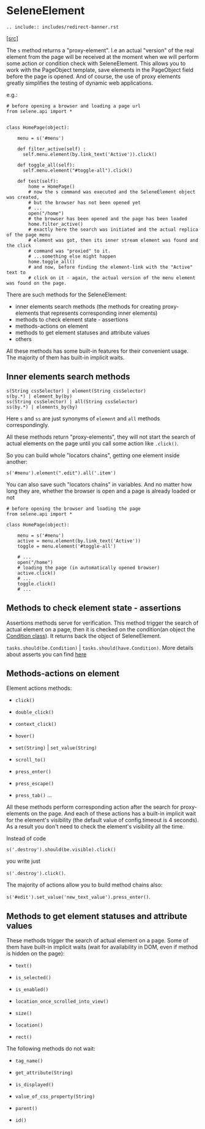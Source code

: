 <meta http-equiv="refresh" content="6; url=https://yashaka.github.io/selene/"/>

# SeleneElement

```{eval-rst}
.. include:: includes/redirect-banner.rst
```

[ [src] ](https://github.com/yashaka/selene/blob/master/selene/elements.py)

The ```s``` method returns a "proxy-element". I.e an actual "version" of the real element from the page will be received at the moment when we will perform some action or condition check with SeleneElement. This allows you to work with the PageObject template, save elements in the PageObject field before the page is opened. And of course, the use of proxy elements greatly simplifies the testing of dynamic web applications.

e.g.:

```
# before opening a browser and loading a page url
from selene.api import *


class HomePage(object):

    menu = s('#menu')

    def filter_active(self) :
      self.menu.element(by.link_text('Active')).click()

    def toggle_all(self):
      self.menu.element("#toggle-all").click()

    def test(self):
        home = HomePage()
        # now the s command was executed and the SeleneElement object was created,
        # but the browser has not been opened yet
        # ...
        open("/home")
        # the browser has been opened and the page has been loaded
        home.filter_active()
        # exactly here the search was initiated and the actual replica of the page menu
        # element was got, then its inner stream element was found and the click
        # command was "proxied" to it.
        # ...something else might happen
        home.toggle_all()
        # and now, before finding the element-link with the "Active" text to
        # click on it - again, the actual version of the menu element was found on the page.

```

There are such methods for  the SeleneElement:

- inner elements search methods (the methods for creating proxy-elements that represents corresponding inner elements)
- methods to check element state - assertions
- methods-actions on element
- methods to get element statuses and attribute values
- others

All these methods has some built-in features for their convenient usage. The majority of them has built-in implicit waits.

## Inner elements search methods

```
s(String cssSelector) | element(String cssSelector)
s(by.*) | element_by(by)
ss(String cssSelector) | all(String cssSelector)
ss(by.*) | elements_by(by)
```

Here ```s``` and ```ss``` are just synonyms of ```element``` and ```all``` methods correspondingly.

All these methods return "proxy-elements", they will not start the search of actual elements on the page until you call some action like ```.click()```.

So you can build whole "locators chains", getting one element inside another:

```
s('#menu').element(".edit").all('.item')
```

You can also save such "locators chains" in variables. And no matter how long they are, whether the browser is open and a page is already loaded or not

```
# before opening the browser and loading the page
from selene.api import *

class HomePage(object):

    menu = s('#menu')
    active = menu.element(by.link_text('Active'))
    toggle = menu.element('#toggle-all')

    # ...
    open("/home")
    # loading the page (in automatically opened browser)
    active.click()
    # ...
    toggle.click()
    # ...
```

## Methods to check element state - assertions


Assertions methods serve for verification. This method trigger the search of actual element on a page, then it is checked on the condition(an object the [Condition class](https://github.com/yashaka/selene/blob/master/selene/conditions.py)). It returns back the object of SeleneElement.

```tasks.should(be.Condition)``` | ```tasks.should(have.Condition)```. More details about asserts you can find [here](http://selene-docs-test.readthedocs.io/en/latest/condition.html)


## Methods-actions on element

Element actions methods:

+ ```click()```

+ ```double_click()```

+ ```context_click()```

+ ```hover()```

+ ```set(String)``` | ```set_value(String)```

+ ```scroll_to()```

+ ```press_enter()```

+ ```press_escape()```

+ ```press_tab()```
...


All these methods perform corresponding action after the search for proxy-elements on the page.
And each of these actions has a built-in implicit wait for the element's visibility (the default value of config.timeout is 4 seconds).
As a result you don't need to check the element's visibility all the time.

Instead of code

```s('.destroy').should(be.visible).click()```

you write just

```s('.destroy').click()```.

The majority of actions allow you to build method chains also:

```s('#edit').set_value('new_text_value').press_enter()```.

## Methods to get element statuses and attribute values


These methods trigger the search of actual element on a page. Some of them have built-in implicit waits (wait for availability in DOM, even if method is hidden on the page):

+ ```text()```

+ ```is_selected()```

+ ```is_enabled()```

+ ```location_once_scrolled_into_view()```

+ ```size()```

+ ```location()```

+ ```rect()```


The following methods do not wait:

+ ```tag_name()```

+ ```get_attribute(String)```

+ ```is_displayed()```

+ ```value_of_css_property(String)```

+ ```parent()```

+ ```id()```
